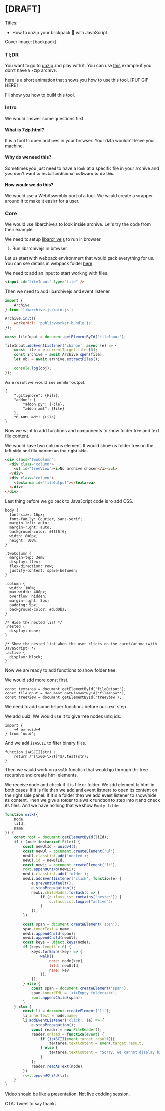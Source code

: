 # [DRAFT]

Titles:
- How to unzip your backpack 🎒 with JavaScript


Cover image:
[backpack]



### Tl;DR

You want to go to [unzip](https://unzip.mpds.io) and play with it. You can use [this](https://unzip.mpds.io/?archiveUrl=https://mpds.io/calculations/NaCl_225_cF8.7z) example if you don't have a 7zip archive.

here is a short animation that shows you how to use this tool.
[PUT GIF HERE]

I'll show you how to build this tool.

### Intro

We would answer some questions first.

#### What is 7zip.html?

It is a tool to open archives in your browser. Your data wouldn't leave your machine.

#### Why do we need this?

Sometimes you just need to have a look at a specific file in your archive and you don't want to install additional software to do this.

#### How would we do this?

We would use a WebAssembly port of a tool. We would create a wrapper around it to make it easier for a user.

### Core

We would use libarchivejs to look inside archive. Let's try the code from their example.

We need to setup [libarchivejs](https://github.com/nika-begiashvili/libarchivejs) to run in browser.

1. Run libarchivejs in browser

Let us start with webpack environment that would pack everything for us. You can see details in webpack folder [here](https://github.com/mpds-io/7zip.html/tree/master/webpack).

We need to add an input to start working with files. 

```html
<input id="fileInput" type="file" />
```

Then we need to add libarchivejs and event listener.

```javascript
import {
    Archive
} from 'libarchive.js/main.js';

Archive.init({
    workerUrl: 'public/worker-bundle.js',
});

const fileInput = document.getElementById('fileInput');

fileInput.addEventListener('change', async (e) => {
    const file = e.currentTarget.files[0];
    const archive = await Archive.open(file);
    let obj = await archive.extractFiles();

    console.log(obj);
});
```

As a result we would see similar output:

```
{
    ".gitignore": {File},
    "addon": {
        "addon.py": {File},
        "addon.xml": {File}
    },
    "README.md": {File}
}
```

Now we want to add functions and components to show folder tree and text file content.

We would have two columns element. It would show us folder tree on the left side and file conent on the right side.

```html
<div class="twoColumn">
  <div class="column">
    <ul id="treeView"><i>No archive chosen</i></ul>
  </div>
  <div class="column">
    <textarea id="fileOutput"></textarea>
  </div>
</div>
```

Last thing before we go back to JavaScript code is to add CSS.

```
body {
  font-size: 16px;
  font-family: Courier, sans-serif;
  margin-left: auto;
  margin-right: auto;
  background-color: #f6f6f6;
  width: 800px;
  height: 100%;
}

.twoColumn {
  margin-top: 3em;
  display: flex;
  flex-direction: row;
  justify-content: space-between;
}

.column {
  width: 100%;
  max-width: 400px;
  overflow: hidden;
  margin-right: 5px;
  padding: 5px;
  background-color: #d3d0ba;
}

/* Hide the nested list */
.nested {
  display: none;
}

/* Show the nested list when the user clicks on the caret/arrow (with JavaScript) */
.active {
  display: block;
}
```

Now we are ready to add functions to show folder tree.

We would add more const first.

```
const textarea = document.getElementById('fileOutput');
const fileInput = document.getElementById('fileInput');
const treeView = document.getElementById('treeView');
```

We need to add some helper functions before our next step.

We add uuid. We would use it to give tree nodes uniq ids.

```
import {
    v4 as uuidv4
} from 'uuid';
```

And we add `isASCII` to filter binary files.

```
function isASCII(str) {
    return /^[\x00-\x7F]*$/.test(str);
}
```

Then we would work on a `walk` function that would go through the tree recursive and create html elements.

We receive node and check if it is file or folder. We add element to html in both cases. If it is file then we add and event listnere to open its content on the right side panel. If it is a folder then we add event listener to show/hide its content. Then we give a folder to a walk function to step into it and check its files. And we have nothing that we show `Empty folder`. 

```JavaScript
function walk({
    node,
    liId,
    name
}) {
    const root = document.getElementById(liId);
    if (!(node instanceof File)) {
        const newUlId = uuidv4();
        const newUl = document.createElement('ul');
        newUl.classList.add('nested');
        newUl.id = newUlId;
        const newLi = document.createElement('li');
        root.appendChild(newLi);
        newLi.classList.add('folder');
        newLi.addEventListener("click", function(e) {
            e.preventDefault();
            e.stopPropagation();
            newLi.childNodes.forEach(c => {
                if (c.classList.contains('nested')) {
                    c.classList.toggle("active");
                }
            });
        });

        const span = document.createElement('span');
        span.innerText = name;
        newLi.appendChild(span);
        newLi.appendChild(newUl);
        const keys = Object.keys(node);
        if (keys.length > 0) {
            keys.forEach((key) => {
                walk({
                    node: node[key],
                    liId: newUlId,
                    name: key
                });
            });
        } else {
            const span = document.createElement('span');
            span.innerHTML = '<i>Empty folder</i>';
            root.appendChild(span);
        }
    } else {
        const li = document.createElement('li');
        li.innerText = node.name;
        li.addEventListener('click', (e) => {
            e.stopPropagation();
            const reader = new FileReader();
            reader.onload = function(event) {
                if (isASCII(event.target.result)){
                    textarea.textContent = event.target.result;    
                } else {
                    textarea.textContent = "Sorry, we cannot display binary files";
                }
            };
            reader.readAsText(node);
        });
        root.appendChild(li);
    }
}
```

Video should be like a presentation. Not live codding session.

CTA: Tweet to say thanks
